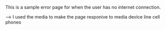 This is a sample error page for when the user has no internet connection.

--> I used the media to make the page responive to media device line cell phones

